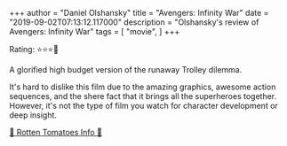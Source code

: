 +++
author = "Daniel Olshansky"
title = "Avengers: Infinity War"
date = "2019-09-02T07:13:12.117000"
description = "Olshansky's review of Avengers: Infinity War"
tags = [
    "movie",
]
+++

Rating: ⭐⭐⭐🌟

A glorified high budget version of the runaway Trolley dilemma.

It's hard to dislike this film due to the amazing graphics, awesome action sequences, and the shere fact that it brings all the superheroes together. However, it's not the type of film you watch for character development or deep insight.

[🍅 Rotten Tomatoes Info 🍅](https://www.rottentomatoes.com//m/avengers_infinity_war)